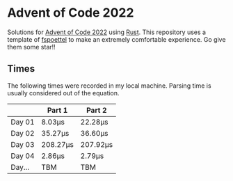 # Advent of Code 2022

Solutions for [Advent of Code 2022](https://adventofcode.com/2022) using [Rust](https://www.rust-lang.org/).
This repository uses a template of [fspoettel](https://github.com/fspoettel/advent-of-code-rust) to make an extremely comfortable experience. Go give them some star!!

<!--- advent_readme_stars table --->

## Times

The following times were recorded in my local machine. Parsing time is usually considered out of the equation.

|        | Part 1   | Part 2   |
|--------|----------|----------|
| Day 01 | 8.03µs   | 22.28µs  | 
| Day 02 | 35.27µs  | 36.60µs  |
| Day 03 | 208.27µs | 207.92µs |
| Day 04 | 2.86µs   | 2.79µs   |
| Day... | TBM      | TBM      |